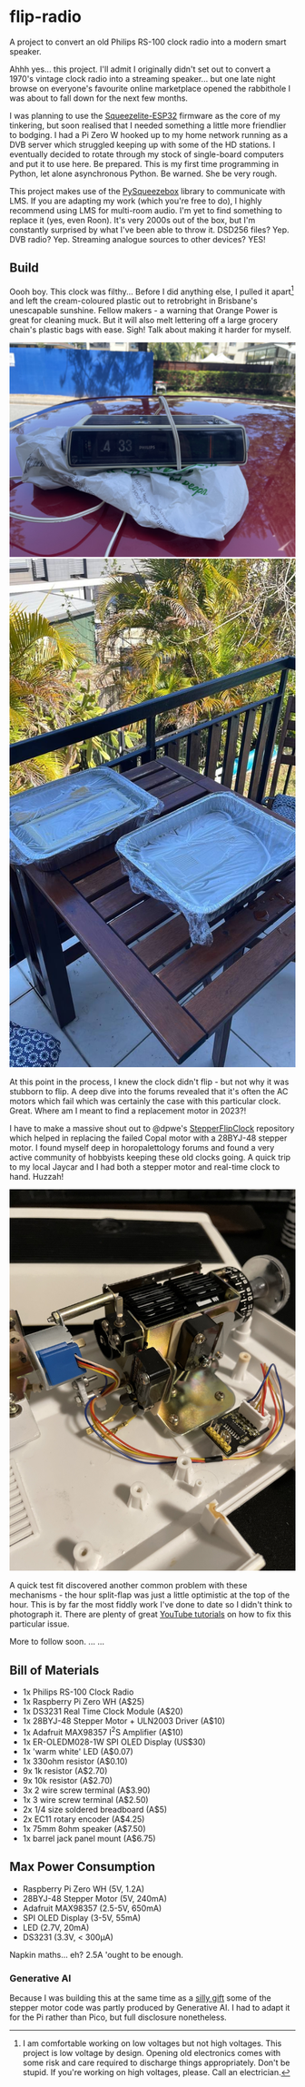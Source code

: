 # flip-radio
A project to convert an old Philips RS-100 clock radio into a modern smart speaker.

Ahhh yes... this project. I'll admit I originally didn't set out to convert a 1970's vintage clock radio into a streaming speaker... but one late night browse on everyone's favourite online marketplace opened the rabbithole I was about to fall down for the next few months. 

I was planning to use the [Squeezelite-ESP32](https://github.com/sle118/squeezelite-esp32) firmware as the core of my tinkering, but soon realised that I needed something a little more friendlier to bodging. I had a Pi Zero W hooked up to my home network running as a DVB server which struggled keeping up with some of the HD stations. I eventually decided to rotate through my stock of single-board computers and put it to use here. Be prepared. This is my first time programming in Python, let alone asynchronous Python. Be warned. She be very rough.

This project makes use of the [PySqueezebox](https://github.com/rajlaud/pysqueezebox) library to communicate with LMS. If you are adapting my work (which you're free to do), I highly recommend using LMS for multi-room audio. I'm yet to find something to replace it (yes, even Roon). It's very 2000s out of the box, but I'm constantly surprised by what I've been able to throw it. DSD256 files? Yep. DVB radio? Yep. Streaming analogue sources to other devices? YES!

## Build
Oooh boy. This clock was filthy... Before I did anything else, I pulled it apart[^1] and left the cream-coloured plastic out to retrobright in Brisbane's unescapable sunshine. Fellow makers - a warning that Orange Power is great for cleaning muck. But it will also  melt lettering off a large grocery chain's plastic bags with ease. Sigh! Talk about making it harder for myself.

![Dirty flip clock sitting atop red car](/docs/img/original-clock.jpg "Picking up the clock")
![Two silver trays on outdoor furniture](/docs/img/retro-brite.jpg "Retrobrighting plastic")

At this point in the process, I knew the clock didn't flip - but not why it was stubborn to flip. A deep dive into the forums revealed that it's often the AC motors which fail which was certainly the case with this particular clock. Great. Where am I meant to find a replacement motor in 2023?!

I have to make a massive shout out to @dpwe's [StepperFlipClock](https://github.com/dpwe/StepperFlipClock) repository which helped in replacing the failed Copal motor with a 28BYJ-48 stepper motor. I found myself deep in horopalettology forums and found a very active community of hobbyists keeping these old clocks going. A quick trip to my local Jaycar and I had both a stepper motor and real-time clock to hand. Huzzah!

![Split flap mechanism in clock body](/docs/img/initial-fit.jpg "Initial clock mechanism fit")

A quick test fit discovered another common problem with these mechanisms - the hour split-flap was just a little optimistic at the top of the hour. This is by far the most fiddly work I've done to date so I didn't think to photograph it. There are plenty of great [YouTube tutorials](https://www.youtube.com/watch?v=wzLPRFDi2xg) on how to fix this particular issue.

More to follow soon.
...
...


[^1]: I am comfortable working on low voltages but not high voltages. This project is low voltage by design. Opening old electronics comes with some risk and care required to discharge things appropriately. Don't be stupid. If you're working on high voltages, please. Call an electrician.

## Bill of Materials
- 1x Philips RS-100 Clock Radio
- 1x Raspberry Pi Zero WH (A$25)
- 1x DS3231 Real Time Clock Module (A$20)
- 1x 28BYJ-48 Stepper Motor + ULN2003 Driver (A$10)
- 1x Adafruit MAX98357 I<sup>2</sup>S Amplifier (A$10)
- 1x ER-OLEDM028-1W SPI OLED Display (US$30)
- 1x 'warm white' LED (A$0.07)
- 1x 330ohm resistor (A$0.10)
- 9x 1k resistor (A$2.70)
- 9x 10k resistor (A$2.70)
- 3x 2 wire screw terminal (A$3.90)
- 1x 3 wire screw terminal (A$2.50)
- 2x 1/4 size soldered breadboard (A$5)
- 2x EC11 rotary encoder (A$4.25)
- 1x 75mm 8ohm speaker (A$7.50)
- 1x barrel jack panel mount (A$6.75)

## Max Power Consumption
- Raspberry Pi Zero WH (5V, 1.2A)
- 28BYJ-48 Stepper Motor (5V, 240mA)
- Adafruit MAX98357 (2.5-5V, 650mA)
- SPI OLED Display (3-5V, 55mA)
- LED (2.7V, 20mA)
- DS3231 (3.3V, < 300µA)

Napkin maths... eh? 2.5A 'ought to be enough.

### Generative AI
Because I was building this at the same time as a [silly gift](https://github.com/asitwouldseem/groundhog-day/) some of the stepper motor code was partly produced by Generative AI. I had to adapt it for the Pi rather than Pico, but full disclosure nonetheless.

